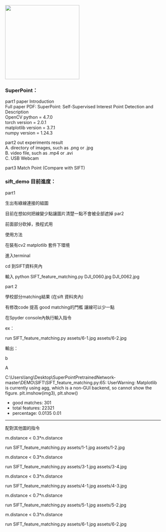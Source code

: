 <img src="assets/magicleap.png" width="240">

### SuperPoint：
part1 paper Introduction  
Full paper PDF: SuperPoint: Self-Supervised Interest Point Detection and Description  
OpenCV python = 4.7.0  
torch version = 2.0.1  
matplotlib version = 3.7.1  
numpy version = 1.24.3  
  
part2 out experiments result  
A. directory of images, such as .png or .jpg  
B. video file, such as .mp4 or .avi  
C. USB Webcam  

  
part3 Match Point (Compare with SIFT)  


### sift_demo 目前進度：
part1 

生出有綠線連接的組圖

目前在想如何把線變少點讓圖片清楚一點不會被全部遮掉
par2

前面部分砍掉，換程式用 

使用方法

在裝有cv2 matplotlib 套件下環境

進入terminal

cd 到SIFT資料夾內

輸入 python SIFT_feature_matching.py DJI_0060.jpg DJI_0062.jpg

part 2

學校部分matching結果 (在sift 資料夾內)

有修改code 提高 good matching的門檻 讓線可以少一點

在Spyder console內執行輸入指令

ex：

run SIFT_feature_matching.py assets/6-1.jpg assets/6-2.jpg

輸出：

b

A

C:\Users\lang\Desktop\SuperPointPretrainedNetwork-master\DEMO\SIFT\SIFT_feature_matching.py:65: UserWarning: Matplotlib is currently using agg, which is a non-GUI backend, so cannot show the figure.
  plt.imshow(img3), plt.show()
  - good matches: 301
  - total features: 22321
  - percentage: 0.0135
0.01
----------------------------
配對其他圖的指令

m.distance < 0.3*n.distance

run SIFT_feature_matching.py assets/1-1.jpg assets/1-2.jpg

m.distance < 0.3*n.distance

run SIFT_feature_matching.py assets/3-1.jpg assets/3-4.jpg

m.distance < 0.3*n.distance

run SIFT_feature_matching.py assets/4-1.jpg assets/4-3.jpg

m.distance < 0.7*n.distance

run SIFT_feature_matching.py assets/5-1.jpg assets/5-2.jpg

m.distance < 0.3*n.distance

run SIFT_feature_matching.py assets/6-1.jpg assets/6-2.jpg
